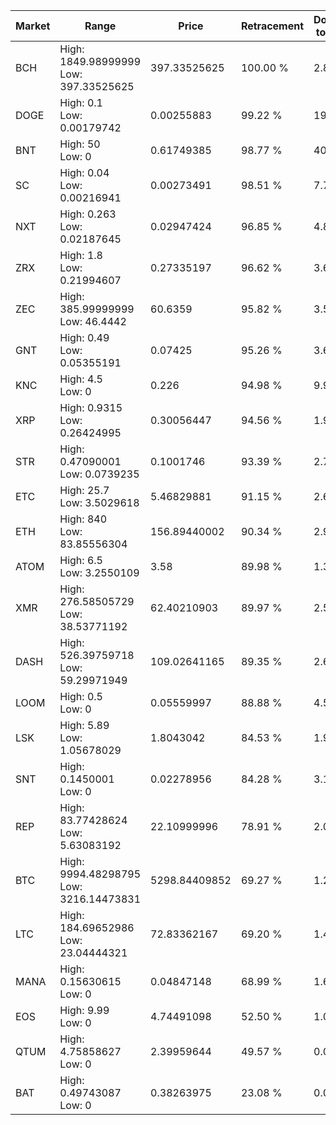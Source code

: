 | Market | Range | Price| Retracement | Doubles to 50% |
| --- | --- | --- | --- | --- |
| BCH | High: 1849.98999999<br />Low: 397.33525625 | 397.33525625 | 100.00 % | 2.83 |
| DOGE | High: 0.1<br />Low: 0.00179742 | 0.00255883 | 99.22 % | 19.89 |
| BNT | High: 50<br />Low: 0 | 0.61749385 | 98.77 % | 40.49 |
| SC | High: 0.04<br />Low: 0.00216941 | 0.00273491 | 98.51 % | 7.71 |
| NXT | High: 0.263<br />Low: 0.02187645 | 0.02947424 | 96.85 % | 4.83 |
| ZRX | High: 1.8<br />Low: 0.21994607 | 0.27335197 | 96.62 % | 3.69 |
| ZEC | High: 385.99999999<br />Low: 46.4442 | 60.6359 | 95.82 % | 3.57 |
| GNT | High: 0.49<br />Low: 0.05355191 | 0.07425 | 95.26 % | 3.66 |
| KNC | High: 4.5<br />Low: 0 | 0.226 | 94.98 % | 9.96 |
| XRP | High: 0.9315<br />Low: 0.26424995 | 0.30056447 | 94.56 % | 1.99 |
| STR | High: 0.47090001<br />Low: 0.0739235 | 0.1001746 | 93.39 % | 2.72 |
| ETC | High: 25.7<br />Low: 3.5029618 | 5.46829881 | 91.15 % | 2.67 |
| ETH | High: 840<br />Low: 83.85556304 | 156.89440002 | 90.34 % | 2.94 |
| ATOM | High: 6.5<br />Low: 3.2550109 | 3.58 | 89.98 % | 1.36 |
| XMR | High: 276.58505729<br />Low: 38.53771192 | 62.40210903 | 89.97 % | 2.52 |
| DASH | High: 526.39759718<br />Low: 59.29971949 | 109.02641165 | 89.35 % | 2.69 |
| LOOM | High: 0.5<br />Low: 0 | 0.05559997 | 88.88 % | 4.50 |
| LSK | High: 5.89<br />Low: 1.05678029 | 1.8043042 | 84.53 % | 1.93 |
| SNT | High: 0.1450001<br />Low: 0 | 0.02278956 | 84.28 % | 3.18 |
| REP | High: 83.77428624<br />Low: 5.63083192 | 22.10999996 | 78.91 % | 2.02 |
| BTC | High: 9994.48298795<br />Low: 3216.14473831 | 5298.84409852 | 69.27 % | 1.25 |
| LTC | High: 184.69652986<br />Low: 23.04444321 | 72.83362167 | 69.20 % | 1.43 |
| MANA | High: 0.15630615<br />Low: 0 | 0.04847148 | 68.99 % | 1.61 |
| EOS | High: 9.99<br />Low: 0 | 4.74491098 | 52.50 % | 1.05 |
| QTUM | High: 4.75858627<br />Low: 0 | 2.39959644 | 49.57 % | 0.00 |
| BAT | High: 0.49743087<br />Low: 0 | 0.38263975 | 23.08 % | 0.00 |
